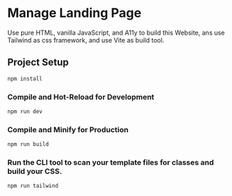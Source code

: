 # Manage Landing Page

Use pure HTML, vanilla JavaScript, and A11y to build this Website, ans use Tailwind as css framework, and use Vite as build tool.

## Project Setup

```sh
npm install
```

### Compile and Hot-Reload for Development

```sh
npm run dev
```

### Compile and Minify for Production

```sh
npm run build
```

### Run the CLI tool to scan your template files for classes and build your CSS.

```sh
npm run tailwind
```

